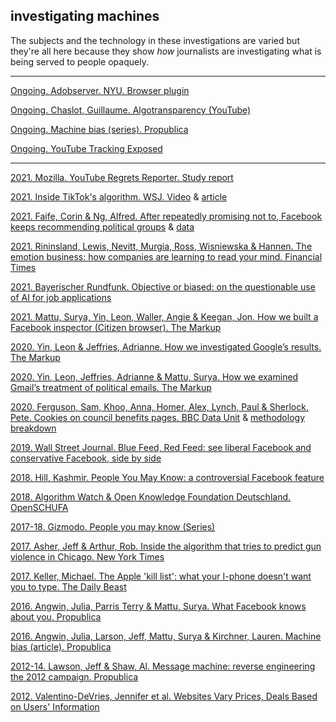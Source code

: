 ## investigating machines

The subjects and the technology in these investigations are varied but they're all here because they show *how* journalists are investigating what is being served to people opaquely.

---

[Ongoing. Adobserver. NYU. Browser plugin](https://adobserver.org/)

[Ongoing. Chaslot, Guillaume. Algotransparency (YouTube)](https://www.algotransparency.org/)

[Ongoing. Machine bias (series). Propublica](https://www.propublica.org/series/machine-bias/p1)

[Ongoing. YouTube Tracking Exposed](https://youtube.tracking.exposed/)

---

[2021. Mozilla. YouTube Regrets Reporter. Study report](https://foundation.mozilla.org/en/youtube/findings/)

[2021. Inside TikTok's algorithm. WSJ. Video](https://www.youtube.com/watch?v=nfczi2cI6Cs) & [article](https://www.wsj.com/articles/tiktok-algorithm-video-investigation-11626877477)

[2021. Faife, Corin & Ng, Alfred. After repeatedly promising not to, Facebook keeps recommending political groups](https://themarkup.org/citizen-browser/2021/06/24/after-repeatedly-promising-not-to-facebook-keeps-recommending-political-groups-to-its-users) & [data](https://github.com/the-markup/citizen-browser-fb-still-recommends-political-groups)

[2021. Rininsland, Lewis, Nevitt, Murgia, Ross, Wisniewska & Hannen. The emotion business: how companies are learning to read your mind. Financial Times](https://ig.ft.com/emotion-recognition/)

[2021. Bayerischer Rundfunk. Objective or biased: on the questionable use of AI for job applications](https://web.br.de/interaktiv/ki-bewerbung/en/)

[2021. Mattu, Surya, Yin, Leon, Waller, Angie &  Keegan, Jon. How we built a Facebook inspector (Citizen browser). The Markup](https://themarkup.org/citizen-browser/2021/01/05/how-we-built-a-facebook-inspector)

[2020. Yin, Leon & Jeffries, Adrianne. How we investigated Google’s results. The Markup](https://themarkup.org/google-the-giant/2020/07/28/how-we-analyzed-google-search-results-web-assay-parsing-tool)

[2020. Yin, Leon, Jeffries, Adrianne & Mattu, Surya. How we examined Gmail’s treatment of political emails. The Markup](https://themarkup.org/google-the-giant/2020/02/26/show-your-work-wheres-my-email)

[2020. Ferguson, Sam, Khoo, Anna, Homer, Alex, Lynch, Paul & Sherlock, Pete. Cookies on council benefits pages. BBC Data Unit](https://www.bbc.co.uk/news/uk-50504621) &  [methodology breakdown](https://docs.google.com/document/d/10o7BgCyHqoLUqienJKkF8c0PYAahN04igRNT0oquj6c/edit)

[2019. Wall Street Journal. Blue Feed, Red Feed: see liberal Facebook and conservative Facebook, side by side](http://graphics.wsj.com/blue-feed-red-feed/)

[2018. Hill, Kashmir. People You May Know: a controversial Facebook feature](https://gizmodo.com/people-you-may-know-a-controversial-facebook-features-1827981959)

[2018. Algorithm Watch & Open Knowledge Foundation Deutschland. OpenSCHUFA](https://openschufa.de/english/)

[2017-18. Gizmodo. People you may know (Series)](https://gizmodo.com/tag/people-you-may-know)

[2017. Asher, Jeff & Arthur, Rob. Inside the algorithm that tries to predict gun violence in Chicago. New York Times](https://www.nytimes.com/2017/06/13/upshot/what-an-algorithm-reveals-about-life-on-chicagos-high-risk-list.html)

[2017. Keller, Michael. The Apple 'kill list': what your I-phone doesn't want you to type. The Daily Beast](https://www.thedailybeast.com/the-apple-kill-list-what-your-iphone-doesnt-want-you-to-type)

[2016. Angwin, Julia, Parris Terry & Mattu, Surya. What Facebook knows about you. Propublica](https://www.propublica.org/article/breaking-the-black-box-what-facebook-knows-about-you)

[2016. Angwin, Julia, Larson, Jeff, Mattu, Surya & Kirchner, Lauren. Machine bias (article). Propublica](https://www.propublica.org/article/machine-bias-risk-assessments-in-criminal-sentencing)

[2012-14. Lawson, Jeff & Shaw, Al. Message machine: reverse engineering the 2012 campaign. Propublica](https://projects.propublica.org/emails/)

[2012. Valentino-DeVries, Jennifer et al. Websites Vary Prices, Deals Based on Users' Information](https://www.wsj.com/articles/SB10001424127887323777204578189391813881534)
